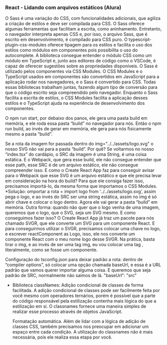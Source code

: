 <h3> React - Lidando com arquivos estáticos (Alura) </h3>


O Sass é uma variação do CSS, com funcionalidades adicionais, que agiliza a criação de estilos e deve ser compilada para CSS. O Sass oferece algumas ferramentas que facilitam a escrita, como aninhamento. Entretanto, o navegador interpreta apenas CSS e, por isso, o arquivo Sass, que é escrito em desenvolvimento, é compilado para CSS puro.
O typescript-plugin-css-modules oferece tipagem para os estilos e facilita o uso dos estilos como módulos em componentes pois possibilita o uso do autocomplete. A biblioteca consegue entender o módulo CSS como um módulo em TypeScript e, junto aos editores de código como o VSCode, é capaz de oferecer sugestões sobre as propriedades disponíveis.
O Sass é utilizado pelos componentes via CSS Modules. O CSS Modules e o TypeScript usados em componentes são convertidos em JavaScript para a aplicação rodar nos navegadores, e o Sass é convertido para CSS. Todas essas bibliotecas trabalham juntas, fazendo algum tipo de conversão para que o código escrito seja compreendido pelo navegador. Enquanto o Sass facilita a escrita de estilos, o CSS Modules facilita a aplicação desses estilos e o TypeScript ajuda na experiência de desenvolvimento dos componentes.


O npm run start, por debaixo dos panos, ele gera uma pasta build em memória, e ele roda essa pasta “build” no navegador para nós. Então o npm run build, ao invés de gerar em memória, ele gera para nós fisicamente mesmo a pasta “build”.

Se a rota da imagem for passada dentro do img="../../assets/logo.svg" o nosso SVG não vai para a pasta “build”. Por quê? Se voltarmos no nosso “index.tsx” do cardápio, o SRC da imagem é uma String, é uma coisa estática. E o Webpack, que gera esse build, ele não consegue entender que esse path, esse SRC é de um arquivo estático, ele não consegue compreender isso.
E como o Create React App faz para conseguir avisar para o Webpack que esse SVG é um arquivo estático e que ele precisa levar em consideração na hora do build? Para que ele consiga fazer isso, precisamos importá-lo, da mesma forma que importamos o CSS Modules. 
*Solução: omportar a rota =  import logo from ‘../../assets/logo.svg’, assim pega o logo, e ao invés do SRC ser uma string estática, assim no img é só abrir chave e colocar o logo dentro. Agora ele vai gerar a pasta “build” em memória.
Outra forma: quando não quer que o logo venha de uma imagem, queremos que o logo, que o SVG, seja um SVG mesmo. E como conseguimos fazer isso? O Create React App já traz um pacote para nós chamado SVGR, que ele converte um SVG para um componente React. E para conseguirmos utilizar o SVGR, precisamos colocar uma chave no logo, e escrever reactComponent as Logo, isso, ele nos converte um componente React com o meu nome logo desse SVGR.
Na prática, basta tirar o img, e ao invés de ser uma tag img, eu vou colocar uma tag <Logo />, literalmente, como se fosse um componente.

Configuração do tsconfig.json para deixar padrão a rota: dentro de “compiler options”, só colocar uma opção chamada baseUrl, e essa é a URL padrão que vamos querer importar alguma coisa. E queremos que seja padrão de SRC, normalmente não saímos de lá. "baseUrl": "src"

* Biblioteca classNames:
  Adição condicional de classes de forma facilitada. A adição condicional de classes pode ser facilmente feita por você mesmo com operadores ternários, porém é possível que a parte do código responsável pela estilização contenha mais lógica do que a estilização em si. O classnames fornece uma maneira simples de realizar esse processo através de objetos JavaScript.

  Formatação automática. Além de lidar com a lógica de adição de classes CSS, também precisamos nos preocupar em adicionar um espaço entre cada condição. A utilização do classnames não é mais necessária, pois ele realiza essa etapa por você.
